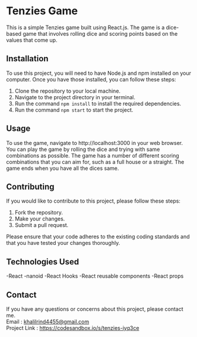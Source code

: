 # Tenzies Game

This is a simple Tenzies game built using React.js. The game is a dice-based game that involves rolling dice and scoring points based on the values that come up.

## Installation

To use this project, you will need to have Node.js and npm installed on your computer. Once you have those installed, you can follow these steps:

1. Clone the repository to your local machine.
2. Navigate to the project directory in your terminal.
3. Run the command `npm install` to install the required dependencies.
4. Run the command `npm start` to start the project.

## Usage

To use the game, navigate to http://localhost:3000 in your web browser. You can play the game by rolling the dice and trying with same combinations as possible. The game has a number of different scoring combinations that you can aim for, such as a full house or a straight. The game ends when you have all the dices same.

## Contributing

If you would like to contribute to this project, please follow these steps:

1. Fork the repository.
2. Make your changes.
3. Submit a pull request.

Please ensure that your code adheres to the existing coding standards and that you have tested your changes thoroughly.

## Technologies Used

-React 
-nanoid
-React Hooks
-React reusable components
-React props

## Contact

If you have any questions or concerns about this project, please contact me.  
Email : khalilrind4455@gmail.com  
Project Link : https://codesandbox.io/s/tenzies-iyq3ce
